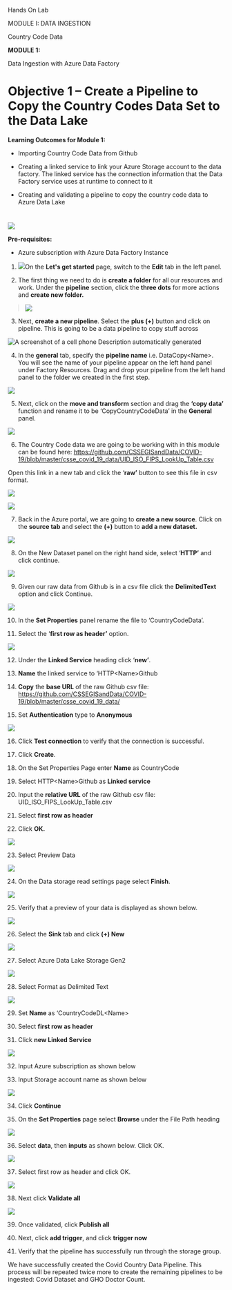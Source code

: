 Hands On Lab

MODULE I: DATA INGESTION

Country Code Data

**MODULE 1:**

Data Ingestion with Azure Data Factory

# Objective 1 – Create a Pipeline to Copy the Country Codes Data Set to the Data Lake

**Learning Outcomes for Module 1:**

  - Importing Country Code Data from Github

  - Creating a linked service to link your Azure Storage account to the
    data factory. The linked service has the connection information that
    the Data Factory service uses at runtime to connect to it

  - Creating and validating a pipeline to copy the country code data to
    Azure Data Lake

# 

![](media7/media/image1.png)

**Pre-requisites:**

  - Azure subscription with Azure Data Factory Instance

<!-- end list -->

1.  ![](media7/media/image2.png)On the **Let's get started** page,
    switch to the **Edit** tab in the left panel.

2.  The first thing we need to do is **create a folder** for all our
    resources and work. Under the **pipeline** section, click the
    **three dots** for more actions and **create new folder.**

> ![](media7/media/image3.png)

3.  Next, **create a new pipeline**. Select the **plus (+)** button and
    click on pipeline. This is going to be a data pipeline to copy stuff
    across

![A screenshot of a cell phone Description automatically
generated](media7/media/image4.png)

4.  In the **general** tab, specify the **pipeline name** i.e.
    DataCopy\<Name\>. You will see the name of your pipeline appear on
    the left hand panel under Factory Resources. Drag and drop your
    pipeline from the left hand panel to the folder we created in the
    first step.

![](media7/media/image5.png)

5.  Next, click on the **move and transform** section and drag the
    **‘copy data’** function and rename it to be ‘CopyCountryCodeData’
    in the **General** panel.

![](media7/media/image6.png)

6.  The Country Code data we are going to be working with in this module
    can be found here:
    <https://github.com/CSSEGISandData/COVID-19/blob/master/csse_covid_19_data/UID_ISO_FIPS_LookUp_Table.csv>

Open this link in a new tab and click the ‘**raw’** button to see this
file in csv format.

![](media7/media/image7.png)

![](media7/media/image8.png)

7.  Back in the Azure portal, we are going to **create a new source**.
    Click on the **source tab** and select the **(+)** button to **add a
    new dataset.**

![](media7/media/image9.png)

8.  On the New Dataset panel on the right hand side, select ‘**HTTP’**
    and click continue.

![](media7/media/image10.png)

9.  Given our raw data from Github is in a csv file click the
    **DelimitedText** option and click Continue.

![](media7/media/image11.png)

10. In the **Set Properties** panel rename the file to
    ‘CountryCodeData’.

11. Select the ‘**first row as header’** option.

![](media7/media/image12.png)

12. Under the **Linked Service** heading click ‘**new’**.

13. **Name** the linked service to ‘HTTP\<Name\>Github

14. **Copy** the **base URL** of the raw Github csv file:
    <https://github.com/CSSEGISandData/COVID-19/blob/master/csse_covid_19_data/>

15. Set **Authentication** type to **Anonymous**

![](media7/media/image13.png)

16. Click **Test connection** to verify that the connection is
    successful.

17. Click **Create**.

18. On the Set Properties Page enter **Name** as CountryCode

19. Select HTTP\<Name\>Github as **Linked service**

20. Input the **relative URL** of the raw Github csv file:
    UID\_ISO\_FIPS\_LookUp\_Table.csv

21. Select **first row as header**

22. Click **OK.**

![](media7/media/image14.png)

23. Select Preview Data

![](media7/media/image15.png)

24. On the Data storage read settings page select **Finish**.

![](media7/media/image16.png)

25. Verify that a preview of your data is displayed as shown below.

![](media7/media/image17.png)

26. Select the **Sink** tab and click **(+) New**

![](media7/media/image18.png)

27. Select Azure Data Lake Storage Gen2

![](media7/media/image19.png)

28. Select Format as Delimited Text

![](media7/media/image20.png)

29. Set **Name** as ‘CountryCodeDL\<Name\>

30. Select **first row as header**

31. Click **new Linked Service**

![](media7/media/image21.png)

32. Input Azure subscription as shown below

33. Input Storage account name as shown below

![](media7/media/image22.png)

34. Click **Continue**

35. On the **Set Properties** page select **Browse** under the File Path
    heading

![](media7/media/image23.png)

36. Select **data**, then **inputs** as shown below. Click OK.

![](media7/media/image24.png)

37. Select first row as header and click OK.

![](media7/media/image25.png)

38. Next click **Validate all**

![](media7/media/image26.png)

39. Once validated, click **Publish all**

40. Next, click **add trigger**, and click **trigger now**

41. Verify that the pipeline has successfully run through the storage
    group.

We have successfully created the Covid Country Data Pipeline. This
process will be repeated twice more to create the remaining pipelines to
be ingested: Covid Dataset and GHO Doctor Count.
